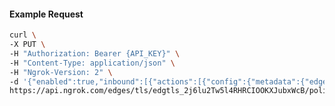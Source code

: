 <!-- Code generated for API Clients. DO NOT EDIT. -->

#### Example Request

```bash
curl \
-X PUT \
-H "Authorization: Bearer {API_KEY}" \
-H "Content-Type: application/json" \
-H "Ngrok-Version: 2" \
-d '{"enabled":true,"inbound":[{"actions":[{"config":{"metadata":{"edgeId":"edgtls_2j6lu2Tw5l4RHRCIOOKXJubxWcB","message":"Invalid TLS Version"}},"type":"log"},{"type":"deny"}],"expressions":["conn.tls.version.contains('1.3')"],"name":"AllowTLS1.3"}]}' \
https://api.ngrok.com/edges/tls/edgtls_2j6lu2Tw5l4RHRCIOOKXJubxWcB/policy
```
